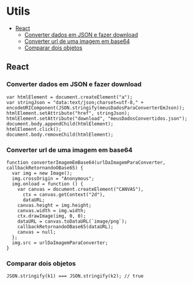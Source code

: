 # Utils
<!--ts-->
   * [React](#react)
      * [Converter dados em JSON e fazer download](#converter-dados-em-json-e-fazer-download)
      * [Converter url de uma imagem em base64](#converter-url-de-uma-imagem-em-base64)
      * [Comparar dois objetos](#comparar-dois-objetos)
<!--te-->

## React
### Converter dados em JSON e fazer download
```
var htmlElement = document.createElement("a");
var stringJson = "data:text/json;charset=utf-8," + encodeURIComponent(JSON.stringify(meusDadosParaConverterEmJson));
htmlElement.setAttribute("href", stringJson);
htmlElement.setAttribute("download", "meusDadosConvertidos.json");
document.body.appendChild(htmlElement);
htmlElement.click();
document.body.removeChild(htmlElement);
```
### Converter url de uma imagem em base64 
```
function converterImagemEmBase64(urlDaImagemParaConverter, callbackRetornandoOBase65) {
  var img = new Image();
  img.crossOrigin = "Anonymous";
  img.onload = function () {
    var canvas = document.createElement("CANVAS"),
      ctx = canvas.getContext("2d"),
      dataURL;
    canvas.height = img.height;
    canvas.width = img.width;
    ctx.drawImage(img, 0, 0);
    dataURL = canvas.toDataURL(`image/png`);
    callbackRetornandoOBase65(dataURL);
    canvas = null;
  };
  img.src = urlDaImagemParaConverter;
}
```
### Comparar dois objetos
```
JSON.stringify(k1) === JSON.stringify(k2); // true
```


